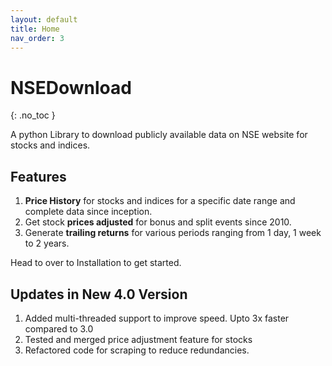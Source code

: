 ```yaml
---
layout: default
title: Home
nav_order: 3
---
```


# **NSEDownload** #
{: .no_toc }

A python Library to download publicly available data on NSE website for stocks and indices. 

## **Features** ##

1. **Price History** for stocks and indices for a specific date range and complete data since inception.
2. Get stock **prices adjusted** for bonus and split events since 2010.
3. Generate **trailing returns** for various periods ranging from 1 day, 1 week to 2 years. 

Head to over to Installation to get started.

## **Updates in New 4.0 Version**
1. Added multi-threaded support to improve speed. Upto 3x faster compared to 3.0
2. Tested and merged price adjustment feature for stocks
3. Refactored code for scraping to reduce redundancies. 